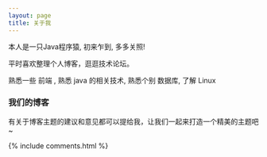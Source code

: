 ```yaml
---
layout: page
title: 关于我 
---
```

<p>
本人是一只Java程序猿, 初来乍到, 多多关照!
<p>
平时喜欢整理个人博客，逛逛技术论坛。
<p>
熟悉一些 前端 , 熟悉 java 的相关技术, 熟悉个别 数据库, 了解 Linux
<p>

<h3> 我们的博客 </h3>

<p>

有关于博客主题的建议和意见都可以提给我，让我们一起来打造一个精美的主题吧~

<p> 


{% include comments.html %}

